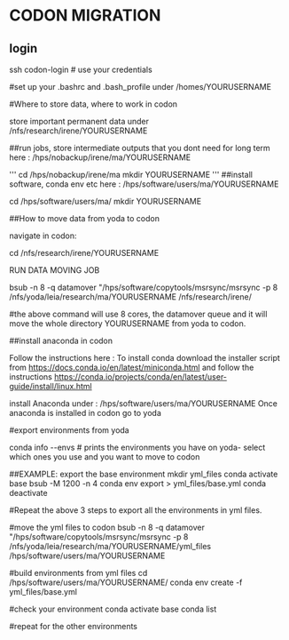 # CODON MIGRATION

## login

ssh codon-login  # use your credentials

#set up your .bashrc and .bash_profile under /homes/YOURUSERNAME

#Where to store data, where to work in codon

store important permanent data under /nfs/research/irene/YOURUSERNAME

##run jobs, store intermediate outputs that you dont need for long term here : /hps/nobackup/irene/ma/YOURUSERNAME

'''
cd /hps/nobackup/irene/ma
mkdir YOURUSERNAME
'''
##install software, conda env etc here : /hps/software/users/ma/YOURUSERNAME

cd /hps/software/users/ma/
mkdir YOURUSERNAME


##How to move data from yoda to codon 

navigate in codon:

cd /nfs/research/irene/YOURUSERNAME

RUN DATA MOVING JOB


bsub -n 8 -q datamover "/hps/software/copytools/msrsync/msrsync -p 8 /nfs/yoda/leia/research/ma/YOURUSERNAME  /nfs/research/irene/

#the above command will use 8 cores, the datamover queue and it will move the whole directory YOURUSERNAME from yoda to codon. 



##install anaconda in codon

Follow the instructions here : 
To install conda download the installer script from https://docs.conda.io/en/latest/miniconda.html and follow the instructions
https://conda.io/projects/conda/en/latest/user-guide/install/linux.html

install Anaconda under : /hps/software/users/ma/YOURUSERNAME
Once anaconda is installed in codon go to yoda 

#export environments from yoda

conda info --envs # prints the environments you have on yoda- select which ones you use and you want to move to codon


##EXAMPLE: export the base environment
mkdir yml_files
conda activate base
bsub -M 1200 -n 4 conda env export > yml_files/base.yml
conda deactivate

#Repeat the above 3 steps to export all the environments in yml files.

#move the yml files to codon 
bsub -n 8 -q datamover "/hps/software/copytools/msrsync/msrsync -p 8 /nfs/yoda/leia/research/ma/YOURUSERNAME/yml_files /hps/software/users/ma/YOURUSERNAME

#build environments from yml files
cd /hps/software/users/ma/YOURUSERNAME/
conda env create -f yml_files/base.yml

#check your environment
conda activate base
conda list

#repeat for the other environments
